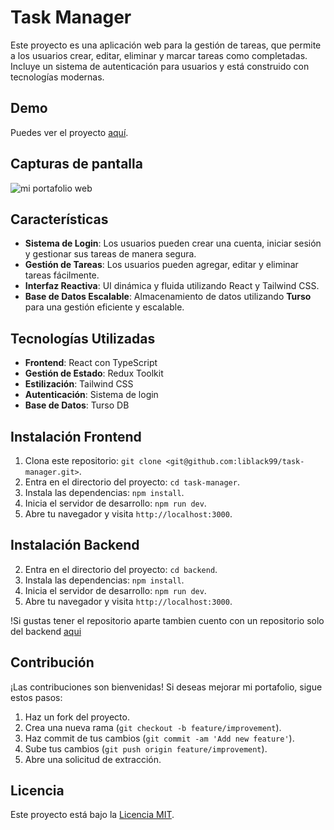 # Task Manager

Este proyecto es una aplicación web para la gestión de tareas, que permite a los usuarios crear, editar, eliminar y marcar tareas como completadas. Incluye un sistema de autenticación para usuarios y está construido con tecnologías modernas.

## Demo

Puedes ver el proyecto [aquí](https://task-manager-app-web.vercel.app/).

## Capturas de pantalla

![mi portafolio web](https://firebasestorage.googleapis.com/v0/b/pelagic-earth-407809.appspot.com/o/proyectos%2Ftask.webp?alt=media&token=e0cdd5b1-0769-4ceb-be7e-053537da32b2)


## **Características**

- **Sistema de Login**: Los usuarios pueden crear una cuenta, iniciar sesión y gestionar sus tareas de manera segura.
- **Gestión de Tareas**: Los usuarios pueden agregar, editar y eliminar tareas fácilmente.
- **Interfaz Reactiva**: UI dinámica y fluida utilizando React y Tailwind CSS.
- **Base de Datos Escalable**: Almacenamiento de datos utilizando **Turso** para una gestión eficiente y escalable.
  
## **Tecnologías Utilizadas**

- **Frontend**: React con TypeScript
- **Gestión de Estado**: Redux Toolkit
- **Estilización**: Tailwind CSS
- **Autenticación**: Sistema de login
- **Base de Datos**: Turso DB

## **Instalación Frontend**

1. Clona este repositorio: `git clone <git@github.com:liblack99/task-manager.git>`.
2. Entra en el directorio del proyecto: `cd task-manager`.
3. Instala las dependencias: `npm install`.
4. Inicia el servidor de desarrollo: `npm run dev`.
5. Abre tu navegador y visita `http://localhost:3000`.

## **Instalación Backend**
2. Entra en el directorio del proyecto: `cd backend`.
3. Instala las dependencias: `npm install`.
4. Inicia el servidor de desarrollo: `npm run dev`.
5. Abre tu navegador y visita `http://localhost:3000`.

!Si gustas tener el repositorio aparte tambien cuento con un repositorio solo del backend [aqui](https://github.com/liblack99/backend-my-todo)


## Contribución

¡Las contribuciones son bienvenidas! Si deseas mejorar mi portafolio, sigue estos pasos:

1. Haz un fork del proyecto.
2. Crea una nueva rama (`git checkout -b feature/improvement`).
3. Haz commit de tus cambios (`git commit -am 'Add new feature'`).
4. Sube tus cambios (`git push origin feature/improvement`).
5. Abre una solicitud de extracción.

## Licencia

Este proyecto está bajo la [Licencia MIT](LICENSE).
